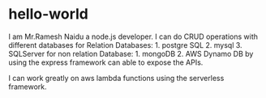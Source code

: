 # hello-world
I am Mr.Ramesh Naidu a node.js developer.
I can do CRUD operations with different databases
for Relation Databases:
     1. postgre SQL
     2. mysql
     3. SQLServer
for non relation Database:
     1. mongoDB
     2. AWS Dynamo DB
by using the express framework can able to expose the APIs.

I can work greatly on aws lambda functions using the serverless framework.